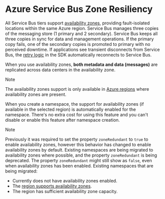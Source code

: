 # Azure Service Bus Zone Resiliency

All Service Bus tiers support [availability zones](https://learn.microsoft.com/azure/reliability/availability-zones-overview), providing fault-isolated locations within the same Azure region. Service Bus manages three copies of the messaging store (1 primary and 2 secondary). Service Bus keeps all three copies in sync for data and management operations. If the primary copy fails, one of the secondary copies is promoted to primary with no perceived downtime. If applications see transient disconnects from Service Bus, the [retry logic](https://learn.microsoft.com/azure/architecture/best-practices/retry-service-specific#service-bus) in the SDK automatically reconnects to Service Bus.

When you use availability zones, **both metadata and data (messages)** are replicated across data centers in the availability zone.

> [!NOTE]
> The availability zones support is only available in [Azure regions](https://learn.microsoft.com/azure/reliability/availability-zones-region-support) where availability zones are present.

When you create a namespace, the support for availability zones (if available in the selected region) is automatically enabled for the namespace. There's no extra cost for using this feature and you can't disable or enable this feature after namespace creation.

> [!NOTE]
> Previously it was required to set the property `zoneRedundant` to `true` to enable availability zones, however this behavior has changed to enable availability zones by default. Existing namespaces are being migrated to availability zones where possible, and the property `zoneRedundant` is being deprecated. The property `zoneRedundant` might still show as `false`, even when availability zones has been enabled.
> Existing namespaces that are being migrated:
> - Currently does not have availability zones enabled.
> - The [region supports availability zones](https://learn.microsoft.com/azure/reliability/availability-zones-region-support).
> - The region has sufficient availability zone capacity.